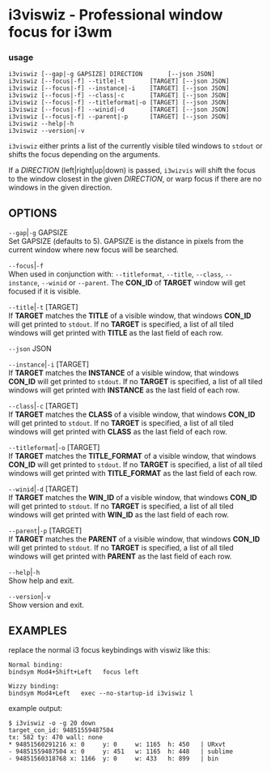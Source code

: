 # i3viswiz - Professional window focus for i3wm 

### usage

```text
i3viswiz [--gap|-g GAPSIZE] DIRECTION       [--json JSON]
i3viswiz [--focus|-f] --title|-t       [TARGET] [--json JSON]
i3viswiz [--focus|-f] --instance|-i    [TARGET] [--json JSON]
i3viswiz [--focus|-f] --class|-c       [TARGET] [--json JSON]
i3viswiz [--focus|-f] --titleformat|-o [TARGET] [--json JSON]
i3viswiz [--focus|-f] --winid|-d       [TARGET] [--json JSON]
i3viswiz [--focus|-f] --parent|-p      [TARGET] [--json JSON]
i3viswiz --help|-h
i3viswiz --version|-v
```

`i3viswiz` either prints a list of the currently visible
tiled windows to `stdout` or shifts the focus depending on
the arguments.  

If a *DIRECTION* (left|right|up|down) is passed, `i3wizvis`
will shift the focus to the window closest in the given
*DIRECTION*, or warp focus if there are no windows in the
given direction.  


OPTIONS
-------

`--gap`|`-g` GAPSIZE  
Set GAPSIZE (defaults to 5). GAPSIZE is the distance in
pixels from the current window where new focus will be
searched.  

`--focus`|`-f`  
When used in conjunction with: `--titleformat`, `--title`,
`--class`, `--instance`, `--winid` or `--parent`. The
**CON_ID** of **TARGET** window will get focused if it is
visible.

`--title`|`-t` [TARGET]  
If **TARGET** matches the **TITLE** of a visible window,
that windows  **CON_ID** will get printed to `stdout`. If no
**TARGET** is specified, a list of all tiled windows will
get printed with  **TITLE** as the last field of each row.

`--json` JSON  

`--instance`|`-i` [TARGET]  
If **TARGET** matches the **INSTANCE** of a visible window,
that windows  **CON_ID** will get printed to `stdout`. If no
**TARGET** is specified, a list of all tiled windows will
get printed with  **INSTANCE** as the last field of each
row.

`--class`|`-c` [TARGET]  
If **TARGET** matches the **CLASS** of a visible window,
that windows  **CON_ID** will get printed to `stdout`. If no
**TARGET** is specified, a list of all tiled windows will
get printed with  **CLASS** as the last field of each row.

`--titleformat`|`-o` [TARGET]  
If **TARGET** matches the **TITLE_FORMAT** of a visible
window, that windows  **CON_ID** will get printed to
`stdout`. If no **TARGET** is specified, a list of all tiled
windows will get printed with  **TITLE_FORMAT** as the last
field of each row.

`--winid`|`-d` [TARGET]  
If **TARGET** matches the **WIN_ID** of a visible window,
that windows  **CON_ID** will get printed to `stdout`. If no
**TARGET** is specified, a list of all tiled windows will
get printed with  **WIN_ID** as the last field of each row.


`--parent`|`-p` [TARGET]  
If **TARGET** matches the **PARENT** of a visible window,
that windows  **CON_ID** will get printed to `stdout`. If no
**TARGET** is specified, a list of all tiled windows will
get printed with  **PARENT** as the last field of each row.

`--help`|`-h`  
Show help and exit.

`--version`|`-v`  
Show version and exit.

EXAMPLES
--------
replace the normal i3 focus keybindings with viswiz like
this:  
``` text
Normal binding:
bindsym Mod4+Shift+Left   focus left

Wizzy binding:
bindsym Mod4+Left   exec --no-startup-id i3viswiz l 
```


example output:  
``` text
$ i3viswiz -o -g 20 down
target_con_id: 94851559487504
tx: 582 ty: 470 wall: none
* 94851560291216 x: 0     y: 0     w: 1165  h: 450   | URxvt
- 94851559487504 x: 0     y: 451   w: 1165  h: 448   | sublime
- 94851560318768 x: 1166  y: 0     w: 433   h: 899   | bin
```





